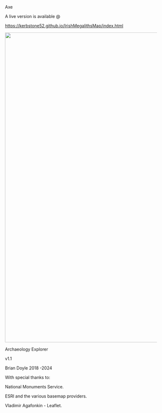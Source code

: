 Axe


A live version is available @

https://kerbstone52.github.io/IrishMegalithsMap/index.html

<p align="center">
  <img width="1024" src="https://github.com/kerbstone52/IrishMegalithsMap/blob/main/Axe.png">
</p>

Archaeology Explorer

v1.1

Brian Doyle 2018 -2024



With special thanks to:

National Monuments Service.

ESRI and the various basemap providers.

Vladimir Agafonkin - Leaflet.
